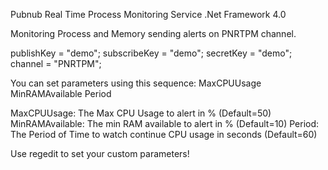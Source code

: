 Pubnub Real Time Process Monitoring Service
.Net Framework 4.0

Monitoring Process and Memory sending alerts on PNRTPM channel.

publishKey = "demo";
subscribeKey = "demo";
secretKey = "demo";
channel = "PNRTPM";

You can set parameters using this sequence:
MaxCPUUsage MinRAMAvailable Period

MaxCPUUsage: The Max CPU Usage to alert in % (Default=50)
MinRAMAvailable: The min RAM available to alert in % (Default=10)
Period: The Period of Time to watch continue CPU usage in seconds (Default=60)

Use regedit to set your custom parameters!